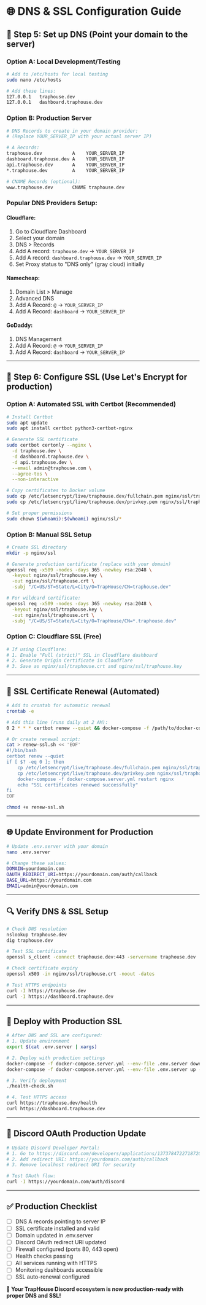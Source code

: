 # 🌐 DNS & SSL Configuration Guide

## 🔧 Step 5: Set up DNS (Point your domain to the server)

### **Option A: Local Development/Testing**
```bash
# Add to /etc/hosts for local testing
sudo nano /etc/hosts

# Add these lines:
127.0.0.1   traphouse.dev
127.0.0.1   dashboard.traphouse.dev
```

### **Option B: Production Server**
```bash
# DNS Records to create in your domain provider:
# (Replace YOUR_SERVER_IP with your actual server IP)

# A Records:
traphouse.dev           A    YOUR_SERVER_IP
dashboard.traphouse.dev A    YOUR_SERVER_IP
api.traphouse.dev       A    YOUR_SERVER_IP
*.traphouse.dev         A    YOUR_SERVER_IP

# CNAME Records (optional):
www.traphouse.dev       CNAME traphouse.dev
```

### **Popular DNS Providers Setup:**

#### **Cloudflare:**
1. Go to Cloudflare Dashboard
2. Select your domain
3. DNS > Records
4. Add A record: `traphouse.dev` → `YOUR_SERVER_IP`
5. Add A record: `dashboard.traphouse.dev` → `YOUR_SERVER_IP`
6. Set Proxy status to "DNS only" (gray cloud) initially

#### **Namecheap:**
1. Domain List > Manage
2. Advanced DNS
3. Add A Record: `@` → `YOUR_SERVER_IP`
4. Add A Record: `dashboard` → `YOUR_SERVER_IP`

#### **GoDaddy:**
1. DNS Management
2. Add A Record: `@` → `YOUR_SERVER_IP`
3. Add A Record: `dashboard` → `YOUR_SERVER_IP`

---

## 🔐 Step 6: Configure SSL (Use Let's Encrypt for production)

### **Option A: Automated SSL with Certbot (Recommended)**

```bash
# Install Certbot
sudo apt update
sudo apt install certbot python3-certbot-nginx

# Generate SSL certificate
sudo certbot certonly --nginx \
  -d traphouse.dev \
  -d dashboard.traphouse.dev \
  -d api.traphouse.dev \
  --email admin@traphouse.com \
  --agree-tos \
  --non-interactive

# Copy certificates to Docker volume
sudo cp /etc/letsencrypt/live/traphouse.dev/fullchain.pem nginx/ssl/traphouse.crt
sudo cp /etc/letsencrypt/live/traphouse.dev/privkey.pem nginx/ssl/traphouse.key

# Set proper permissions
sudo chown $(whoami):$(whoami) nginx/ssl/*
```

### **Option B: Manual SSL Setup**

```bash
# Create SSL directory
mkdir -p nginx/ssl

# Generate production certificate (replace with your domain)
openssl req -x509 -nodes -days 365 -newkey rsa:2048 \
  -keyout nginx/ssl/traphouse.key \
  -out nginx/ssl/traphouse.crt \
  -subj "/C=US/ST=State/L=City/O=TrapHouse/CN=traphouse.dev"

# For wildcard certificate:
openssl req -x509 -nodes -days 365 -newkey rsa:2048 \
  -keyout nginx/ssl/traphouse.key \
  -out nginx/ssl/traphouse.crt \
  -subj "/C=US/ST=State/L=City/O=TrapHouse/CN=*.traphouse.dev"
```

### **Option C: Cloudflare SSL (Free)**

```bash
# If using Cloudflare:
# 1. Enable "Full (strict)" SSL in Cloudflare dashboard
# 2. Generate Origin Certificate in Cloudflare
# 3. Save as nginx/ssl/traphouse.crt and nginx/ssl/traphouse.key
```

---

## 🔄 SSL Certificate Renewal (Automated)

```bash
# Add to crontab for automatic renewal
crontab -e

# Add this line (runs daily at 2 AM):
0 2 * * * certbot renew --quiet && docker-compose -f /path/to/docker-compose.server.yml restart nginx

# Or create renewal script:
cat > renew-ssl.sh << 'EOF'
#!/bin/bash
certbot renew --quiet
if [ $? -eq 0 ]; then
    cp /etc/letsencrypt/live/traphouse.dev/fullchain.pem nginx/ssl/traphouse.crt
    cp /etc/letsencrypt/live/traphouse.dev/privkey.pem nginx/ssl/traphouse.key
    docker-compose -f docker-compose.server.yml restart nginx
    echo "SSL certificates renewed successfully"
fi
EOF

chmod +x renew-ssl.sh
```

---

## 🌐 Update Environment for Production

```bash
# Update .env.server with your domain
nano .env.server

# Change these values:
DOMAIN=yourdomain.com
OAUTH_REDIRECT_URI=https://yourdomain.com/auth/callback
BASE_URL=https://yourdomain.com
EMAIL=admin@yourdomain.com
```

---

## 🔍 Verify DNS & SSL Setup

```bash
# Check DNS resolution
nslookup traphouse.dev
dig traphouse.dev

# Test SSL certificate
openssl s_client -connect traphouse.dev:443 -servername traphouse.dev

# Check certificate expiry
openssl x509 -in nginx/ssl/traphouse.crt -noout -dates

# Test HTTPS endpoints
curl -I https://traphouse.dev
curl -I https://dashboard.traphouse.dev
```

---

## 🚀 Deploy with Production SSL

```bash
# After DNS and SSL are configured:
# 1. Update environment
export $(cat .env.server | xargs)

# 2. Deploy with production settings
docker-compose -f docker-compose.server.yml --env-file .env.server down
docker-compose -f docker-compose.server.yml --env-file .env.server up -d

# 3. Verify deployment
./health-check.sh

# 4. Test HTTPS access
curl https://traphouse.dev/health
curl https://dashboard.traphouse.dev
```

---

## 🔧 Discord OAuth Production Update

```bash
# Update Discord Developer Portal:
# 1. Go to https://discord.com/developers/applications/1373784722718720090/oauth2/general
# 2. Add redirect URI: https://yourdomain.com/auth/callback
# 3. Remove localhost redirect URI for security

# Test OAuth flow:
curl -I https://yourdomain.com/auth/discord
```

---

## ✅ Production Checklist

- [ ] DNS A records pointing to server IP
- [ ] SSL certificate installed and valid
- [ ] Domain updated in .env.server
- [ ] Discord OAuth redirect URI updated
- [ ] Firewall configured (ports 80, 443 open)
- [ ] Health checks passing
- [ ] All services running with HTTPS
- [ ] Monitoring dashboards accessible
- [ ] SSL auto-renewal configured

**🎉 Your TrapHouse Discord ecosystem is now production-ready with proper DNS and SSL!**
